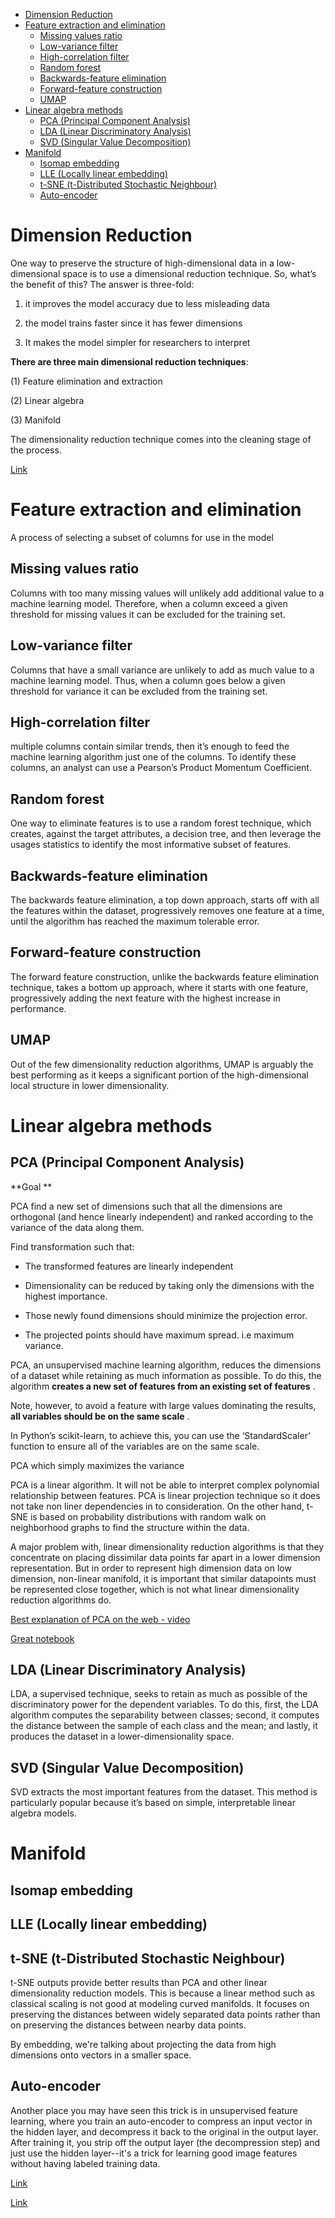 <!--ts-->
   * [Dimension Reduction](#dimension-reduction)
   * [Feature extraction and elimination](#feature-extraction-and-elimination)
      * [Missing values ratio](#missing-values-ratio)
      * [Low-variance filter](#low-variance-filter)
      * [High-correlation filter](#high-correlation-filter)
      * [Random forest](#random-forest)
      * [Backwards-feature elimination](#backwards-feature-elimination)
      * [Forward-feature construction](#forward-feature-construction)
      * [UMAP](#umap)
   * [Linear algebra methods](#linear-algebra-methods)
      * [PCA (Principal Component Analysis)](#pca-principal-component-analysis)
      * [LDA (Linear Discriminatory Analysis)](#lda-linear-discriminatory-analysis)
      * [SVD (Singular Value Decomposition)](#svd-singular-value-decomposition)
   * [Manifold](#manifold)
      * [Isomap embedding](#isomap-embedding)
      * [LLE (Locally linear embedding)](#lle-locally-linear-embedding)
      * [t-SNE (t-Distributed Stochastic Neighbour)](#t-sne-t-distributed-stochastic-neighbour)
      * [Auto-encoder](#auto-encoder)

<!-- Added by: gil_diy, at: Tue 15 Mar 2022 11:38:52 IST -->

<!--te-->


# Dimension Reduction

One way to preserve the structure of high-dimensional data in a low-dimensional space is to use a dimensional reduction technique.
So, what’s the benefit of this? The answer is three-fold:

1. it improves the model accuracy due to less misleading data

2. the model trains faster since it has fewer dimensions

3. It makes the model simpler for researchers to interpret


**There are three main dimensional reduction techniques**:

(1) Feature elimination and extraction

(2) Linear algebra

(3) Manifold

The dimensionality reduction technique comes into the cleaning stage of the process.


[Link](https://towardsdatascience.com/techniques-for-dimensionality-reduction-927a10135356)


# Feature extraction and elimination

A process of selecting a subset of columns for use in the model

## Missing values ratio

Columns with too many missing values will unlikely add additional value to a machine learning model.
Therefore, when a column exceed a given threshold for missing values it can be excluded for the training set.

## Low-variance filter

Columns that have a small variance are unlikely to add as much value to a machine learning model.
Thus, when a column goes below a given threshold for variance it can be excluded from the training set.

## High-correlation filter

multiple columns contain similar trends, then it’s enough to feed the machine learning algorithm just one of the columns.
To identify these columns, an analyst can use a Pearson’s Product Momentum Coefficient.

## Random forest

One way to eliminate features is to use a random forest technique, which creates, against the target attributes,
a decision tree, and then leverage the usages statistics to identify the most informative subset of features.


## Backwards-feature elimination

The backwards feature elimination, a top down approach, starts off with all the features within the dataset,
progressively removes one feature at a time, until the algorithm has reached the maximum tolerable error.


## Forward-feature construction

 The forward feature construction, unlike the backwards feature elimination technique, takes a bottom up approach,
where it starts with one feature, progressively adding the next feature with the highest increase in performance.



## UMAP

Out of the few dimensionality reduction algorithms, UMAP is arguably the best performing as it keeps a significant portion of the high-dimensional local structure in lower dimensionality.


# Linear algebra methods

## PCA (Principal Component Analysis)

**Goal **

PCA find a new set of dimensions such that all the dimensions are orthogonal (and hence linearly independent) and ranked according to the variance of the data along them.

Find transformation such that:

* The transformed features are linearly independent

* Dimensionality can be reduced by taking only the dimensions with the highest importance.

* Those newly found dimensions should minimize the projection error.

* The projected points should have maximum spread. i.e maximum variance.


PCA, an unsupervised machine learning algorithm, reduces the dimensions of a dataset while retaining as much information as possible.
To do this, the algorithm **creates a new set of features from an existing set of features** . 

Note, however, to avoid a feature with large values dominating the results, **all variables should be on the same scale** .

In Python’s scikit-learn, to achieve this, you can use the ‘StandardScaler’ function to ensure all of the variables are on the same scale.


PCA which simply maximizes the variance

PCA is a linear algorithm. It will not be able to interpret complex polynomial relationship between features. 
PCA is linear projection technique so it does not take non liner dependencies in to consideration.
On the other hand, t-SNE is based on probability distributions with random walk on neighborhood graphs to find the structure within the data. 

A major problem with, linear dimensionality reduction algorithms is that they concentrate on placing dissimilar data points far apart in a lower dimension representation. But in order to represent high dimension data on low dimension, non-linear manifold, it is important that similar datapoints must be represented close together, which is not what linear dimensionality reduction algorithms do.


[Best explanation of PCA on the web - video](https://youtu.be/TJdH6rPA-TI?list=PLzH6n4zXuckpfMu_4Ff8E7Z1behQks5ba)

[Great notebook](https://colab.research.google.com/drive/11Xe5fdTvA4Fg5nFNJhwaf_pHdw7DeMIt)

## LDA (Linear Discriminatory Analysis)

 LDA, a supervised technique, seeks to retain as much as possible of the discriminatory power for the dependent variables.
 To do this, first, the LDA algorithm computes the separability between classes; 
 second, it computes the distance between the sample of each class and the mean; 
 and lastly, it produces the dataset in a lower-dimensionality space.

## SVD (Singular Value Decomposition)

SVD extracts the most important features from the dataset.
This method is particularly popular because it’s based on simple, interpretable linear algebra models.



# Manifold

## Isomap embedding

## LLE (Locally linear embedding)

## t-SNE (t-Distributed Stochastic Neighbour)

t-SNE outputs provide better results than PCA and other linear dimensionality reduction models. This is because a linear method such as classical scaling is not good at modeling curved manifolds. It focuses on preserving the distances between widely separated data points rather than on preserving the distances between nearby data points.

By embedding, we're talking about projecting the data from high dimensions onto vectors in a smaller space.

## Auto-encoder

Another place you may have seen this trick is in unsupervised feature learning, where you train an auto-encoder to compress an input vector in the hidden layer, and decompress it back to the original in the output layer. After training it, you strip off the output layer (the decompression step) and just use the hidden layer--it's a trick for learning good image features without having labeled training data.


[Link](https://blogs.oracle.com/r/using-svd-for-dimensionality-reduction)

[Link](https://www.youtube.com/watch?v=UyAfmAZU_WI)